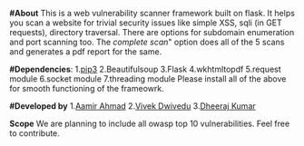 **#About**
This is a web vulnerability scanner framework built on flask. It helps you scan a website for trivial security issues like simple XSS, sqli (in GET requests), directory traversal.
There are options for subdomain enumeration and port scanning too. The *complete scan*" option does all of the 5 scans and generates a pdf report for the same.

**#Dependencies**:
1.[pip3](https://pip.pypa.io/en/stable/installing/#) 
2.Beautifulsoup
3.Flask
4.wkhtmltopdf
5.request module
6.socket module
7.threading module
Please install all of the above for smooth functioning of the frameowrk.

**#Developed by**
1.[Aamir Ahmad](https://github.com/sickwiz)
2.[Vivek Dwivedu](https://github.com/silent-devil)
3.[Dheeraj Kumar](https://github.com/padfoot0)

**Scope**
We are planning to include all owasp top 10 vulnerabilities. Feel free to contribute.
